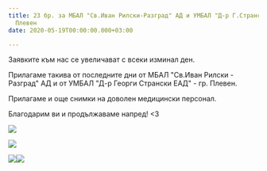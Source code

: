 ```yaml
---
title: 23 бр. за МБАЛ "Св.Иван Рилски-Разград" АД и УМБАЛ "Д-р Г.Странски ЕАД", гр.
  Плевен
date: 2020-05-19T00:00:00.000+03:00

---
```

Заявките към нас се увеличават с всеки изминал ден. 

Прилагаме такива от последните дни от МБАЛ "Св.Иван Рилски - Разград" АД и от УМБАЛ "Д-р Георги Странски ЕАД" - гр. Плевен.

Прилагаме и още снимки на доволен медицински персонал.

Благодарим ви и продължаваме напред! <3

![](/images/90fb96c0df346ccd59501547676d5814.jpeg)

![](/images/852ea17ce8e392339eec9c2df581b506.jpeg)

![](/images/8342139878be87b2cadbe104e6621514.jpeg)![](/images/7b76ce3b0a22531e810b5cd01606ee47.jpeg)